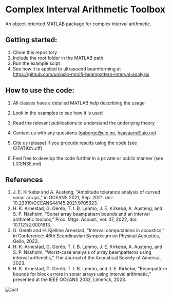 # Complex Interval Arithmetic Toolbox 
An object-oriented MATLAB package for complex interval arithmetic.

## Getting started:
1) Clone this repository
2) Include the root folder in the MATLAB path
3) Run the example scipt
4) See how it is applied to ultrasound beamforming at https://github.com/unioslo-mn/ifi-beampattern-interval-analysis

## How to use the code:
1) All classes have a detailed MATLAB help describing the usage

2) Look in the examples to see how it is used
3) Read the relevant publications to understand the underlying theory
4) Contact us with any questions (gaborge@uio.no, haavaarn@uio.no)
5) Cite us (please) if you procude results using the code (see CITATION.cff)
6) Feel free to develop the code further in a private or public manner (see LICENSE.md)

## References
1) J. E. Kirkebø and A. Austeng, “Amplitude tolerance analysis of curved sonar arrays,” in OCEANS 2021, Sep. 2021. doi: 10.23919/OCEANS44145.2021.9705923.
2) H. K. Arnestad, G. Geréb, T. I. B. Lønmo, J. E. Kirkebø, A. Austeng, and S. P. Näsholm, “Sonar array beampattern bounds and an interval arithmetic toolbox,” Proc. Mtgs. Acoust., vol. 47, 2022, doi: 10.1121/2.0001613.
3) G. Geréb and H. Kjellmo Arnestad, “Interval computations in acoustics,” in Conference: 46th Scandinavian Symposium on Physical Acoustics, Geilo, 2023.
4) H. K. Arnestad, G. Geréb, T. I. B. Lønmo, J. E. Kirkebø, A. Austeng, and S. P. Näsholm, “Worst-case analysis of array beampatterns using interval arithmetic,” The Journal of the Acoustical Society of America, 2023.
5) H. K. Arnestad, G. Geréb, T. I. B. Lønmo, and J. E. Kirkebø, “Beampattern bounds for block errors in sonar arrays using interval arithmetic,” presented at the IEEE OCEANS 2032, Limerick, 2023.

![ciat](https://github.com/unioslo-mn/ifi-complex-interval-arithmetic/assets/131883958/2880b6a7-2a79-47af-968f-a8c39f3586e0)

